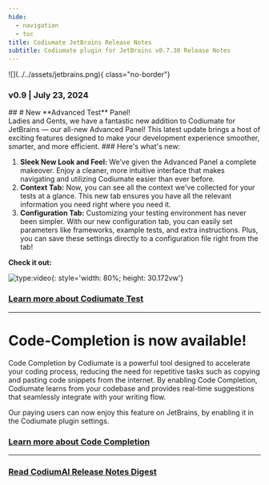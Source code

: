 ```yaml
---
hide:
  - navigation
  - toc
title: Codiumate JetBrains Release Notes
subtitle: Codiumate plugin for JetBrains v0.7.30 Release Notes
---
```

<div class="content" markdown>
<div class="bg-clear" markdown>

<div markdown class="centered">
![](../../assets/jetbrains.png){ class="no-border"}

### v0.9 | July 23, 2024

<div markdown class="bg-blue">

<div markdown class="content">
##
# New **Advanced Test** Panel!

<div class="left-padding" markdown>
Ladies and Gents, we have a fantastic new addition to Codiumate for JetBrains — our all-new Advanced Panel! This latest update brings a host of exciting features designed to make your development experience smoother, smarter, and more efficient.
### Here's what's new:

1. **Sleek New Look and Feel:** We’ve given the Advanced Panel a complete makeover. Enjoy a cleaner, more intuitive interface that makes navigating and utilizing Codiumate easier than ever before.
2. **Context Tab:** Now, you can see all the context we've collected for your tests at a glance. This new tab ensures you have all the relevant information you need right where you need it.
3. **Configuration Tab:** Customizing your testing environment has never been simpler. With our new configuration tab, you can easily set parameters like frameworks, example tests, and extra instructions. Plus, you can save these settings directly to a configuration file right from the tab!

**Check it out:**

<div markdown class="centered">

![type:video](https://www.youtube.com/embed/kwSiMs6pdcc?si=HSiWwWZKuHFe9V02){: style='width: 80%; height: 30.172vw'}

### **[Learn more about Codiumate Test](https://codiumate-docs.codium.ai/tests/)**

---


# **Code-Completion** is now available!

Code Completion by Codiumate is a powerful tool designed to accelerate your coding process, reducing the need for repetitive tasks such as copying and pasting code snippets from the internet. By enabling Code Completion, Codiumate learns from your codebase and provides real-time suggestions that seamlessly integrate with your writing flow.

Our paying users can now enjoy this feature on JetBrains, by enabling it in the Codiumate plugin settings.

### **[Learn more about Code Completion](https://codiumate-docs.codium.ai/code-completion/)**

---

### [**Read CodiumAI Release Notes Digest**](../../index.md)

</div>
</div>
</div>
</div>
</div>
</div>
